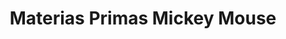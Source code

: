 ---
title: "Materias Primas Mickey Mouse"
url: /toluca-de-lerdo/materias-primas-mickey-mouse/
shop: Allgemein
---